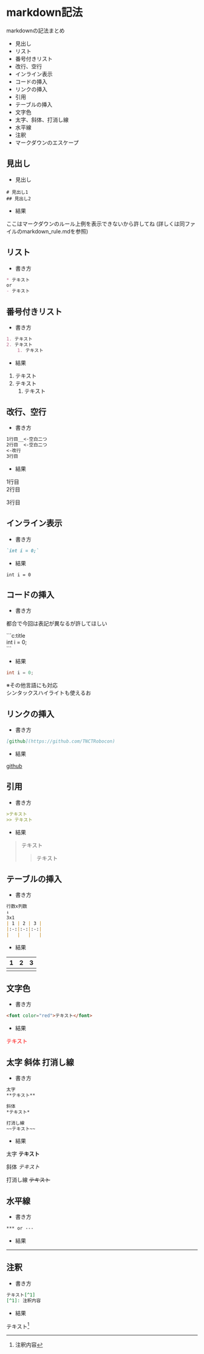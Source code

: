 # markdown記法

markdownの記法まとめ

- 見出し
- リスト
- 番号付きリスト
- 改行、空行
- インライン表示
- コードの挿入
- リンクの挿入
- 引用
- テーブルの挿入
- 文字色
- 太字、斜体、打消し線
- 水平線
- 注釈
- マークダウンのエスケープ

## 見出し

- 見出し

```markdown:test
# 見出し1
## 見出し2
```

- 結果
  
ここはマークダウンのルール上例を表示できないから許してね
(詳しくは同ファイルのmarkdown_rule.mdを参照)

## リスト

- 書き方

```markdown
* テキスト
or 
- テキスト 
```

## 番号付きリスト

- 書き方

```markdown
1. テキスト
2. テキスト
    1. テキスト
```

- 結果
  
1. テキスト
2. テキスト
    1. テキスト

## 改行、空行

- 書き方
  
```markdown
1行目__<-空白二つ
2行目  <-空白二つ
<-改行
3行目
```

- 結果

1行目  
2行目  

3行目

## インライン表示

- 書き方

```markdown
`int i = 0;`
```

- 結果

`int i = 0`

## コードの挿入

- 書き方

都合で今回は表記が異なるが許してほしい

\`\`\`c:title  
int i = 0;  
\`\`\`

- 結果

```c
int i = 0;
```

※その他言語にも対応  
シンタックスハイライトも使えるお

## リンクの挿入

- 書き方
  
```markdown
[github](https://github.com/TNCTRobocon)
```

- 結果
  
[github](https://github.com/TNCTRobocon)

## 引用

- 書き方

```markdown
>テキスト
>> テキスト
```

- 結果

>テキスト
>>テキスト

## テーブルの挿入

- 書き方

```markdown
行数x列数
↓
3x1
| 1 | 2 | 3 |
|:-:|:-:|:-:|
|   |   |   |
```

- 結果

| 1 | 2 | 3 |
|:-:|:-:|:-:|
|   |   |   |

## 文字色

- 書き方

```markdown
<font color="red">テキスト</font>
```

- 結果

<font color="red">テキスト</font>

## 太字 斜体 打消し線

- 書き方

```markdown
太字
**テキスト**

斜体
*テキスト*

打消し線
~~テキスト~~
```

- 結果

太字
**テキスト**

斜体
*テキスト*

打消し線
~~テキスト~~

## 水平線

- 書き方

```markdown
*** or ---
```

- 結果

***

## 注釈

- 書き方

```markdown
テキスト[^1]
[^1]: 注釈内容
```

- 結果

テキスト[^1]
[^1]: 注釈内容

